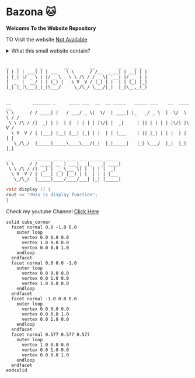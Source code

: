 # Bazona :cat:
 **Welcome To the Website Repository**

TO  Visit the website [Not Available]()

<details>

<summary>What this small website contain?</summary>

**This website contain**
* Home page
 - contain name of the page
* Gallery page
  - Images
* About Us page
  - details of the website
* Login Page

</details>

````

_   _      _ _        __        __         _     _ _ 
| | | | ___| | | ___   \ \      / /__  _ __| | __| | |
| |_| |/ _ \ | |/ _ \   \ \ /\ / / _ \| '__| |/ _` | |
|  _  |  __/ | | (_) |   \ V  V / (_) | |  | | (_| |_|
|_| |_|\___|_|_|\___/     \_/\_/ \___/|_|  |_|\__,_(_)


````
````
__        _______ _     ____ ___  __  __ _____   _____ ___    __  ____   __
\ \      / / ____| |   / ___/ _ \|  \/  | ____| |_   _/ _ \  |  \/  \ \ / /
 \ \ /\ / /|  _| | |  | |  | | | | |\/| |  _|     | || | | | | |\/| |\ V / 
  \ V  V / | |___| |__| |__| |_| | |  | | |___    | || |_| | | |  | | | |  
   \_/\_/  |_____|_____\____\___/|_|  |_|_____|   |_| \___/  |_|  |_| |_|  
                                                                           
__        _______ ____ ____ ___ _____ _____ 
\ \      / / ____| __ ) ___|_ _|_   _| ____|
 \ \ /\ / /|  _| |  _ \___ \| |  | | |  _|  
  \ V  V / | |___| |_) |__) | |  | | | |___ 
   \_/\_/  |_____|____/____/___| |_| |_____|
````                                            

```cpp
void display () {
cout << "THis is display function";
}
```
Check my youtube Channel [Click Here](https://www.youtube.com/@MonsterKing1)

```stl
solid cube_corner
  facet normal 0.0 -1.0 0.0
    outer loop
      vertex 0.0 0.0 0.0
      vertex 1.0 0.0 0.0
      vertex 0.0 0.0 1.0
    endloop
  endfacet
  facet normal 0.0 0.0 -1.0
    outer loop
      vertex 0.0 0.0 0.0
      vertex 0.0 1.0 0.0
      vertex 1.0 0.0 0.0
    endloop
  endfacet
  facet normal -1.0 0.0 0.0
    outer loop
      vertex 0.0 0.0 0.0
      vertex 0.0 0.0 1.0
      vertex 0.0 1.0 0.0
    endloop
  endfacet
  facet normal 0.577 0.577 0.577
    outer loop
      vertex 1.0 0.0 0.0
      vertex 0.0 1.0 0.0
      vertex 0.0 0.0 1.0
    endloop
  endfacet
endsolid
```


